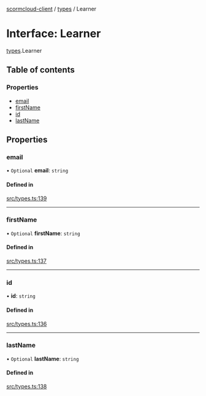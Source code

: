 [scormcloud-client](../README.md) / [types](../modules/types.md) / Learner

# Interface: Learner

[types](../modules/types.md).Learner

## Table of contents

### Properties

- [email](types.Learner.md#email)
- [firstName](types.Learner.md#firstname)
- [id](types.Learner.md#id)
- [lastName](types.Learner.md#lastname)

## Properties

### email

• `Optional` **email**: `string`

#### Defined in

[src/types.ts:139](https://github.com/distributhor/scormcloud-client/blob/49508a5/src/types.ts#L139)

___

### firstName

• `Optional` **firstName**: `string`

#### Defined in

[src/types.ts:137](https://github.com/distributhor/scormcloud-client/blob/49508a5/src/types.ts#L137)

___

### id

• **id**: `string`

#### Defined in

[src/types.ts:136](https://github.com/distributhor/scormcloud-client/blob/49508a5/src/types.ts#L136)

___

### lastName

• `Optional` **lastName**: `string`

#### Defined in

[src/types.ts:138](https://github.com/distributhor/scormcloud-client/blob/49508a5/src/types.ts#L138)
